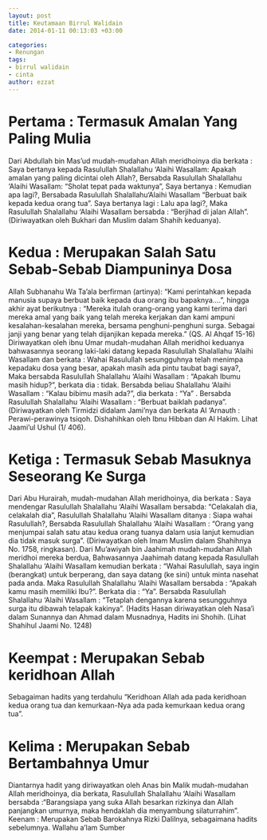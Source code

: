 ```yaml
---
layout: post
title: Keutamaan Birrul Walidain
date: 2014-01-11 00:13:03 +03:00

categories:
- Renungan
tags:
- birrul walidain
- cinta
author: ezzat
---
```

# Pertama : Termasuk Amalan Yang Paling Mulia
Dari Abdullah bin Mas’ud mudah-mudahan Allah meridhoinya dia berkata : Saya bertanya kepada Rasulullah Shalallahu ‘Alaihi Wasallam: Apakah amalan yang paling dicintai oleh Allah?, Bersabda Rasulullah Shalallahu ‘Alaihi Wasallam: “Sholat tepat pada waktunya”, Saya bertanya : Kemudian apa lagi?, Bersabada Rasulullah Shalallahu‘Alaihi Wasallam “Berbuat baik kepada kedua orang tua”. Saya bertanya lagi : Lalu apa lagi?, Maka Rasulullah Shalallahu ‘Alaihi Wasallam bersabda : “Berjihad di jalan Allah”.
(Diriwayatkan oleh Bukhari dan Muslim dalam Shahih keduanya).
# Kedua : Merupakan Salah Satu Sebab-Sebab Diampuninya Dosa
Allah Subhanahu Wa Ta’ala berfirman (artinya): “Kami perintahkan kepada manusia supaya berbuat baik kepada dua orang ibu bapaknya….”, hingga akhir ayat berikutnya : “Mereka itulah orang-orang yang kami terima dari mereka amal yang baik yang telah mereka kerjakan dan kami ampuni kesalahan-kesalahan mereka, bersama penghuni-penghuni surga. Sebagai janji yang benar yang telah dijanjikan kepada mereka.” (QS. Al Ahqaf 15-16)
Diriwayatkan oleh ibnu Umar mudah-mudahan Allah meridhoi keduanya bahwasannya seorang laki-laki datang kepada Rasulullah Shalallahu ‘Alaihi Wasallam dan berkata : Wahai Rasulullah sesungguhnya telah menimpa kepadaku dosa yang besar, apakah masih ada pintu taubat bagi saya?, Maka bersabda Rasulullah Shalallahu ‘Alaihi Wasallam : “Apakah Ibumu masih hidup?”, berkata dia : tidak. Bersabda beliau Shalallahu ‘Alaihi Wasallam : “Kalau bibimu masih ada?”, dia berkata : “Ya” . Bersabda Rasulullah Shalallahu ‘Alaihi Wasallam : “Berbuat baiklah padanya”.
(Diriwayatkan oleh Tirmidzi didalam Jami’nya dan berkata Al ‘Arnauth : Perawi-perawinya tsiqoh. Dishahihkan oleh Ibnu Hibban dan Al Hakim. Lihat Jaami’ul Ushul (1/ 406).
# Ketiga : Termasuk Sebab Masuknya Seseorang Ke Surga
Dari Abu Hurairah, mudah-mudahan Allah meridhoinya, dia berkata : Saya mendengar Rasulullah Shalallahu ‘Alaihi Wasallam bersabda: “Celakalah dia, celakalah dia”, Rasulullah Shalallahu ‘Alaihi Wasallam ditanya : Siapa wahai Rasulullah?, Bersabda Rasulullah Shalallahu ‘Alaihi Wasallam : “Orang yang menjumpai salah satu atau kedua orang tuanya dalam usia lanjut kemudian dia tidak masuk surga”.
(Diriwayatkan oleh Imam Muslim dalam Shahihnya No. 1758, ringkasan).
Dari Mu’awiyah bin Jaahimah mudah-mudahan Allah meridhoi mereka berdua, Bahwasannya Jaahimah datang kepada Rasulullah Shalallahu ‘Alaihi Wasallam kemudian berkata : “Wahai Rasulullah, saya ingin (berangkat) untuk berperang, dan saya datang (ke sini) untuk minta nasehat pada anda. Maka Rasulullah Shalallahu ‘Alaihi Wasallam bersabda : “Apakah kamu masih memiliki Ibu?”. Berkata dia : “Ya”. Bersabda Rasulullah Shalallahu ‘Alaihi Wasallam : “Tetaplah dengannya karena sesungguhnya surga itu dibawah telapak kakinya”. (Hadits Hasan diriwayatkan oleh Nasa’i dalam Sunannya dan Ahmad dalam Musnadnya, Hadits ini Shohih.
(Lihat Shahihul Jaami No. 1248)
# Keempat : Merupakan Sebab keridhoan Allah
Sebagaiman hadits yang terdahulu “Keridhoan Allah ada pada keridhoan kedua orang tua dan kemurkaan-Nya ada pada kemurkaan kedua orang tua”.
# Kelima : Merupakan Sebab Bertambahnya Umur
Diantarnya hadit yang diriwayatkan oleh Anas bin Malik mudah-mudahan Allah meridhoinya, dia berkata, Rasulullah Shalallahu ‘Alaihi Wasallam bersabda :“Barangsiapa yang suka Allah besarkan rizkinya dan Allah panjangkan umurnya, maka hendaklah dia menyambung silaturrahim”.
Keenam : Merupakan Sebab Barokahnya Rizki
Dalilnya, sebagaimana hadits sebelumnya.
Wallahu a’lam
Sumber
